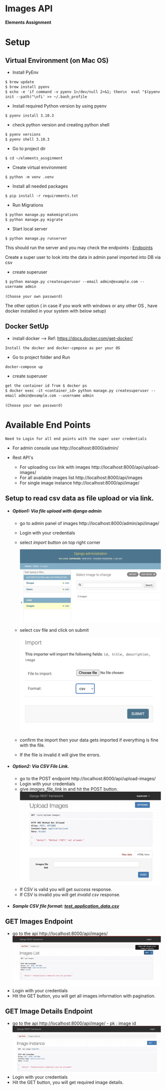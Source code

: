 # Images API

**Elements Assignment**

# Setup 

## Virtual Environment (on Mac OS)


- Install PyEnv
```
$ brew update
$ brew install pyenv
$ echo -e 'if command -v pyenv 1>/dev/null 2>&1; then\n  eval "$(pyenv init --path)"\nfi' >> ~/.bash_profile
```
- Install required Python version by using pyenv 
```
$ pyenv install 3.10.3
```
- check python version and creating python shell
```
$ pyenv versions
$ pyenv shell 3.10.3
```
- Go to project dir
```
$ cd ~/elements_assginment
```
- Create virtual environment
```
$ python -m venv .venv
```
- Install all needed packages
```
$ pip install -r requirements.txt
```
- Run Migrations
```
$ python manage.py makemigrations 
$ python manage.py migrate
```
- Start local server
```
$ python manage.py runserver
```
This should run the server and you may check the endpoints : [Endpoints](#available-end-points)  

Create a super user to look into the data in admin panel imported into DB via csv

- create superuser
```
$ python manage.py createsuperuser --email admin@example.com --username admin
                    
(Choose your own password)
```

The other option ( in case if you work with windows or any other OS ,
have docker installed in your system with below setup)

## Docker SetUp

- install docker -->  Ref: https://docs.docker.com/get-docker/
```
Install the docker and docker-cpmpose as per your OS
```

- Go to project folder and Run 
```
docker-compose up
```

- create superuser
```
get the container id from $ docker ps
$ docker exec -it <container_id> python manage.py createsuperuser --email admin@example.com --username admin
                    
(Choose your own password)
```


# Available End Points 
```
Need to Login for all end points with the super user credentials
```
- For admin console use http://localhost:8000/admin/

- Rest API's

    - For uploading csv link with images  http://localhost:8000/api/upload-images/
    - For all available images list  http://localhost:8000/api/images
    - For single image instance  http://localhost:8000/api/image/<pk>
    
## Setup to read csv data as file upload or via link.
- ##### Option1: Via file upload with django admin
    - go to admin panel of images http://localhost:8000/admin/api/image/
    - Login with your credentials
    - select *import* button on top right corner
    
        ![Admin_page](demo_screens/django_admin_with_import.jpg)
    - select csv file and click on submit 
    
        ![import_submit](demo_screens/import_submit.jpg)
    - confirm the import then your data gets imported if everything is fine with the file.
    - If the file is invalid it will give the errors.
    
- ##### Option2: Via CSV File Link.
    - go to the POST endpoint http://localhost:8000/api/upload-images/
    - Login with your credentials
    - give *images_file_link* in and hit the POST button.
        ![upload_csv_link](demo_screens/upload_csv_link.jpg)
    - If CSV is valid you will get *success* response.
    - If CSV is invalid you will get *invalid csv* response.
    
- ##### Sample CSV file format: [test_application_data.csv](test_application_data.csv)
    
    
## GET Images Endpoint
- go to the api http://localhost:8000/api/images/
        ![images-list](demo_screens/images_list.jpg)
- Login with your credentials
- Hit the GET button, you will get all images information with pagination. 

## GET Image Details Endpoint
- go to the api http://localhost:8000/api/image/<pk>
        - pk : image id
        ![image-detail](demo_screens/image_details.jpg)
- Login with your credentials
- Hit the GET button, you will get required image details. 


    
      







